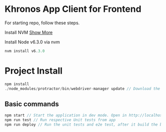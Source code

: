 # Khronos App Client for Frontend

For starting repo, follow these steps.

Install NVM [Show More](https://github.com/creationix/nvm/blob/master/README.markdown)

Install Node v6.3.0 via nvm

```js
nvm install v6.3.0
```

# Project Install

```js
npm install
./node_modules/protractor/bin/webdriver-manager update // Download the Selenium driver
```

## Basic commands

```js
npm start // Start the application in dev mode. Open in http://localhost:3000
npm run test // Run respective Unit tests from app
npm run deploy // Run the unit tests and e2e test, after it build the bundle. Show in http://localhost:8000
```